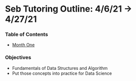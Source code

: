 # Seb Tutoring Outline: 4/6/21 -> 4/27/21
### Table of Contents
  - [Month One](https://github.com/michaelslec/seb-lessons/tree/main/month_one)

### Objectives
  - Fundamentals of Data Structures and Algorithm
  - Put those concepts into practice for Data Science
